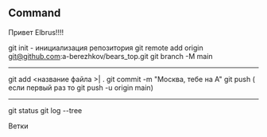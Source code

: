 ## Command
Привет Elbrus!!!!

git init - инициализация репозитория
git remote add origin git@github.com:a-berezhkov/bears_top.git
git branch -M main


----
git add <название файла >| .
git commit -m "Москва, тебе на А"
git push ( если первый раз то git push -u origin main)

----

git status
git log --tree


Ветки 

